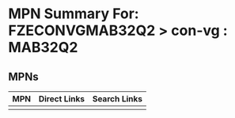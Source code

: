 



# MPN Summary For: FZECONVGMAB32Q2 > con-vg : MAB32Q2

## MPNs
  

|MPN|Direct Links|Search Links|
| :--- | :--- | :--- |
||||
